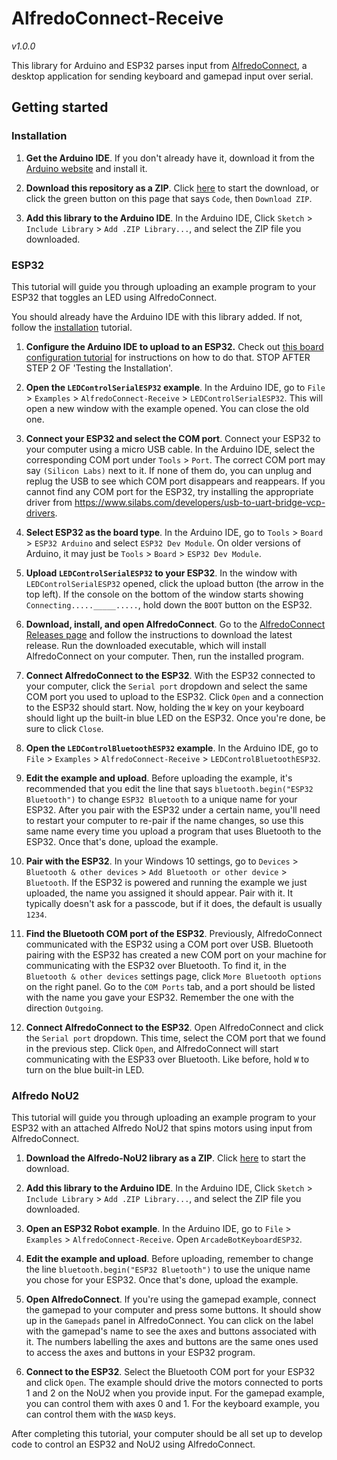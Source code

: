 # AlfredoConnect-Receive
*v1.0.0*

This library for Arduino and ESP32 parses input from [AlfredoConnect](https://github.com/AlfredoElectronics/AlfredoConnect-Desktop), a desktop application for sending keyboard and gamepad input over serial.

## Getting started

### Installation

1. **Get the Arduino IDE**. If you don't already have it, download it from the [Arduino website](https://www.arduino.cc/en/main/software) and install it.

2. **Download this repository as a ZIP**. Click [here][download] to start the download, or click the green button on this page that says `Code`, then `Download ZIP`.

3. **Add this library to the Arduino IDE**. In the Arduino IDE, Click `Sketch` > `Include Library` > `Add .ZIP Library...`, and select the ZIP file you downloaded.

### ESP32

This tutorial will guide you through uploading an example program to your ESP32 that toggles an LED using AlfredoConnect.

You should already have the Arduino IDE with this library added. If not, follow the [installation](#installation) tutorial.

1. **Configure the Arduino IDE to upload to an ESP32.** Check out [this board configuration tutorial](https://randomnerdtutorials.com/installing-the-esp32-board-in-arduino-ide-windows-instructions/) for instructions on how to do that. STOP AFTER STEP 2 OF 'Testing the Installation'.

2. **Open the `LEDControlSerialESP32` example**. In the Arduino IDE, go to `File` > `Examples` > `AlfredoConnect-Receive` > `LEDControlSerialESP32`. This will open a new window with the example opened. You can close the old one.

3. **Connect your ESP32 and select the COM port**. Connect your ESP32 to your computer using a micro USB cable. In the Arduino IDE, select the corresponding COM port under `Tools` > `Port`. The correct COM port may say `(Silicon Labs)` next to it. If none of them do, you can unplug and replug the USB to see which COM port disappears and reappears. If you cannot find any COM port for the ESP32, try installing the appropriate driver from https://www.silabs.com/developers/usb-to-uart-bridge-vcp-drivers.

4. **Select ESP32 as the board type**. In the Arduino IDE, go to `Tools` > `Board` > `ESP32 Arduino` and select `ESP32 Dev Module`. On older versions of Arduino, it may just be `Tools` > `Board` > `ESP32 Dev Module`.

5. **Upload `LEDControlSerialESP32` to your ESP32**. In the window with `LEDControlSerialESP32` opened, click the upload button (the arrow in the top left). If the console on the bottom of the window starts showing `Connecting....._____.....`, hold down the `BOOT` button on the ESP32.

6. **Download, install, and open AlfredoConnect**. Go to the [AlfredoConnect Releases page](https://github.com/AlfredoElectronics/AlfredoConnect-Desktop/releases) and follow the instructions to download the latest release. Run the downloaded executable, which will install AlfredoConnect on your computer. Then, run the installed program.

7. **Connect AlfredoConnect to the ESP32**. With the ESP32 connected to your computer, click the `Serial port` dropdown and select the same COM port you used to upload to the ESP32. Click `Open` and a connection to the ESP32 should start. Now, holding the `W` key on your keyboard should light up the built-in blue LED on the ESP32. Once you're done, be sure to click `Close`.

8. **Open the `LEDControlBluetoothESP32` example**. In the Arduino IDE, go to `File` > `Examples` > `AlfredoConnect-Receive` > `LEDControlBluetoothESP32`.

9. **Edit the example and upload**. Before uploading the example, it's recommended that you edit the line that says `bluetooth.begin("ESP32 Bluetooth")` to change `ESP32 Bluetooth` to a unique name for your ESP32. After you pair with the ESP32 under a certain name, you'll need to restart your computer to re-pair if the name changes, so use this same name every time you upload a program that uses Bluetooth to the ESP32. Once that's done, upload the example.

10. **Pair with the ESP32**. In your Windows 10 settings, go to `Devices` > `Bluetooth & other devices` > `Add Bluetooth or other device` > `Bluetooth`. If the ESP32 is powered and running the example we just uploaded, the name you assigned it should appear. Pair with it. It typically doesn't ask for a passcode, but if it does, the default is usually `1234`.

11. **Find the Bluetooth COM port of the ESP32**. Previously, AlfredoConnect communicated with the ESP32 using a COM port over USB. Bluetooth pairing with the ESP32 has created a new COM port on your machine for communicating with the ESP32 over Bluetooth. To find it, in the `Bluetooth & other devices` settings page, click `More Bluetooth options` on the right panel. Go to the `COM Ports` tab, and a port should be listed with the name you gave your ESP32. Remember the one with the direction `Outgoing`.

12. **Connect AlfredoConnect to the ESP32**. Open AlfredoConnect and click the `Serial port` dropdown. This time, select the COM port that we found in the previous step. Click `Open`, and AlfredoConnect will start communicating with the ESP33 over Bluetooth. Like before, hold `W` to turn on the blue built-in LED.

### Alfredo NoU2

This tutorial will guide you through uploading an example program to your ESP32 with an attached Alfredo NoU2 that spins motors using input from AlfredoConnect.

1. **Download the Alfredo-NoU2 library as a ZIP**. Click [here](https://github.com/AlfredoElectronics/Alfredo-NoU2/archive/refs/heads/master.zip) to start the download.

2. **Add this library to the Arduino IDE**. In the Arduino IDE, Click `Sketch` > `Include Library` > `Add .ZIP Library...`, and select the ZIP file you downloaded.

3. **Open an ESP32 Robot example**. In the Arduino IDE, go to `File` > `Examples` > `AlfredoConnect-Receive`. Open `ArcadeBotKeyboardESP32`.

4. **Edit the example and upload**. Before uploading, remember to change the line `bluetooth.begin("ESP32 Bluetooth")` to use the unique name you chose for your ESP32. Once that's done, upload the example.

5. **Open AlfredoConnect**. If you're using the gamepad example, connect the gamepad to your computer and press some buttons. It should show up in the `Gamepads` panel in AlfredoConnect. You can click on the label with the gamepad's name to see the axes and buttons associated with it. The numbers labelling the axes and buttons are the same ones used to access the axes and buttons in your ESP32 program.

6. **Connect to the ESP32**. Select the Bluetooth COM port for your ESP32 and click `Open`. The example should drive the motors connected to ports 1 and 2 on the NoU2 when you provide input. For the gamepad example, you can control them with axes 0 and 1. For the keyboard example, you can control them with the `WASD` keys.

After completing this tutorial, your computer should be all set up to develop code to control an ESP32 and NoU2 using AlfredoConnect.

[download]: https://github.com/AlfredoElectronics/AlfredoConnect-Receive/archive/refs/heads/master.zip
